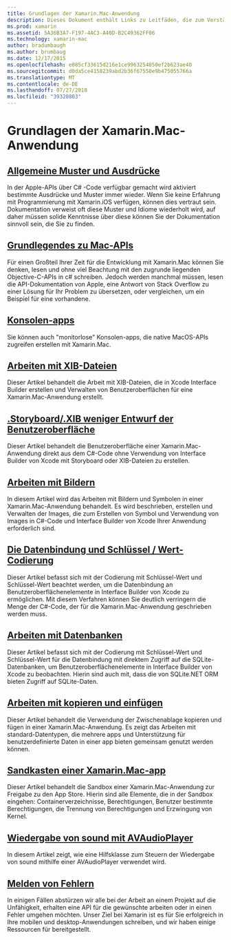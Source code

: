 ```yaml
---
title: Grundlagen der Xamarin.Mac-Anwendung
description: Dieses Dokument enthält Links zu Leitfäden, die zum Verständnis bei der Entwicklung von Xamarin.Mac-Anwendungen erforderlich sind verschiedene Konzepte zu beschreiben.
ms.prod: xamarin
ms.assetid: 5A36B3A7-F197-4AC3-A40D-B2C49362FF06
ms.technology: xamarin-mac
author: bradumbaugh
ms.author: brumbaug
ms.date: 12/17/2015
ms.openlocfilehash: e085cf33615d216e1ce9963254050ef2b623ae40
ms.sourcegitcommit: d0da5ce4158239abd2b36f67550e9b475055766a
ms.translationtype: MT
ms.contentlocale: de-DE
ms.lasthandoff: 07/27/2018
ms.locfileid: "39320803"
---
```

# <a name="xamarinmac-application-fundamentals"></a>Grundlagen der Xamarin.Mac-Anwendung

## <a name="common-patterns-and-idiomsmacapp-fundamentalspatternsmd"></a>[Allgemeine Muster und Ausdrücke](~/mac/app-fundamentals/patterns.md)

In der Apple-APIs über C# -Code verfügbar gemacht wird aktiviert bestimmte Ausdrücke und Muster immer wieder. Wenn Sie keine Erfahrung mit Programmierung mit Xamarin.iOS verfügen, können dies vertraut sein. Dokumentation verweist oft diese Muster und Idiome wiederholt wird, auf daher müssen solide Kenntnisse über diese können Sie der Dokumentation sinnvoll sein, die Sie zu finden.

## <a name="understanding-mac-apismacapp-fundamentalsmac-apismd"></a>[Grundlegendes zu Mac-APIs](~/mac/app-fundamentals/mac-apis.md)

Für einen Großteil Ihrer Zeit für die Entwicklung mit Xamarin.Mac können Sie denken, lesen und ohne viel Beachtung mit den zugrunde liegenden Objective-C-APIs in c# schreiben. Jedoch werden manchmal müssen, lesen die API-Dokumentation von Apple, eine Antwort von Stack Overflow zu einer Lösung für Ihr Problem zu übersetzen, oder vergleichen, um ein Beispiel für eine vorhandene.

## <a name="console-appsmacapp-fundamentalsconsolemd"></a>[Konsolen-apps](~/mac/app-fundamentals/console.md)

Sie können auch "monitorlose" Konsolen-apps, die native MacOS-APIs zugreifen erstellen mit Xamarin.Mac.

## <a name="working-with-xib-filesmacapp-fundamentalsxibmd"></a>[Arbeiten mit XIB-Dateien](~/mac/app-fundamentals/xib.md)

Dieser Artikel behandelt die Arbeit mit XIB-Dateien, die in Xcode Interface Builder erstellen und Verwalten von Benutzeroberflächen für eine Xamarin.Mac-Anwendung erstellt.

## <a name="storyboardxib-less-user-interface-designmacapp-fundamentalsxibless-uimd"></a>[.Storyboard/.XIB weniger Entwurf der Benutzeroberfläche](~/mac/app-fundamentals/xibless-ui.md)

Dieser Artikel behandelt die Benutzeroberfläche einer Xamarin.Mac-Anwendung direkt aus dem C#-Code ohne Verwendung von Interface Builder von Xcode mit Storyboard oder XIB-Dateien zu erstellen.

## <a name="working-with-imagesmacapp-fundamentalsimagemd"></a>[Arbeiten mit Bildern](~/mac/app-fundamentals/image.md)

In diesem Artikel wird das Arbeiten mit Bildern und Symbolen in einer Xamarin.Mac-Anwendung behandelt. Es wird beschrieben, erstellen und Verwalten der Images, die zum Erstellen von Symbol und Verwendung von Images in C#-Code und Interface Builder von Xcode Ihrer Anwendung erforderlich sind.

## <a name="data-binding-and-key-value-codingmacapp-fundamentalsdatabindingmd"></a>[Die Datenbindung und Schlüssel / Wert-Codierung](~/mac/app-fundamentals/databinding.md)

Dieser Artikel befasst sich mit der Codierung mit Schlüssel-Wert und Schlüssel-Wert beachtet werden, um die Datenbindung an Benutzeroberflächenelemente in Interface Builder von Xcode zu ermöglichen. Mit diesem Verfahren können Sie deutlich verringern die Menge der C#-Code, der für die Xamarin.Mac-Anwendung geschrieben werden muss. 

## <a name="working-with-databasesmacapp-fundamentalsdatabasesmd"></a>[Arbeiten mit Datenbanken](~/mac/app-fundamentals/databases.md)

Dieser Artikel befasst sich mit der Codierung mit Schlüssel-Wert und Schlüssel-Wert für die Datenbindung mit direktem Zugriff auf die SQLite-Datenbanken, um Benutzeroberflächenelemente in Interface Builder von Xcode zu beobachten. Hierin sind auch mit, dass die von SQLite.NET ORM bieten Zugriff auf SQLite-Daten.

## <a name="working-with-copy-and-pastemacapp-fundamentalscopy-pastemd"></a>[Arbeiten mit kopieren und einfügen](~/mac/app-fundamentals/copy-paste.md)

Dieser Artikel behandelt die Verwendung der Zwischenablage kopieren und fügen in einer Xamarin.Mac-Anwendung. Es zeigt das Arbeiten mit standard-Datentypen, die mehrere apps und Unterstützung für benutzerdefinierte Daten in einer app bieten gemeinsam genutzt werden können.

## <a name="sandboxing-a-xamarinmac-appmacapp-fundamentalssandboxingmd"></a>[Sandkasten einer Xamarin.Mac-app](~/mac/app-fundamentals/sandboxing.md)

Dieser Artikel behandelt die Sandbox einer Xamarin.Mac-Anwendung zur Freigabe zu den App Store. Hierin sind alle Elemente, die in der Sandbox eingehen: Containerverzeichnisse, Berechtigungen, Benutzer bestimmte Berechtigungen, die Trennung von Berechtigungen und Erzwingung von Kernel.

## <a name="playing-sound-with-avaudioplayermacapp-fundamentalssoundsmd"></a>[Wiedergabe von sound mit AVAudioPlayer](~/mac/app-fundamentals/sounds.md)

In diesem Artikel zeigt, wie eine Hilfsklasse zum Steuern der Wiedergabe von sound mithilfe einer AVAudioPlayer verwendet wird.

## <a name="reporting-bugsmacapp-fundamentalstroubleshootingmd"></a>[Melden von Fehlern](~/mac/app-fundamentals/troubleshooting.md)

In einigen Fällen abstürzen wir alle bei der Arbeit an einem Projekt auf die Unfähigkeit, erhalten eine API für die gewünschte arbeiten oder in einen Fehler umgehen möchten. Unser Ziel bei Xamarin ist es für Sie erfolgreich in Ihre mobilen und desktop-Anwendungen schreiben, und wir haben einige Ressourcen für bereitgestellt.
